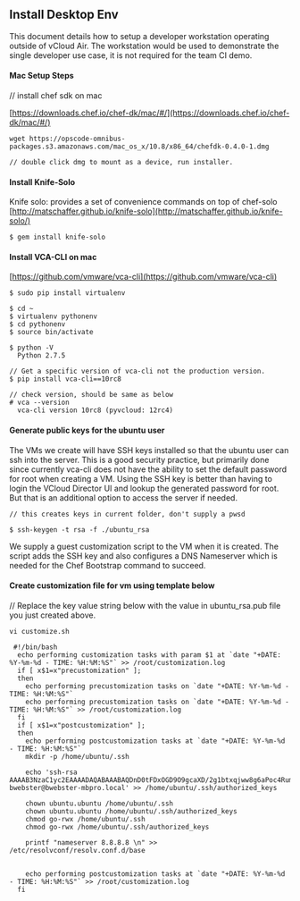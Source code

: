 ## Install Desktop Env


This document details how to setup a developer workstation operating outside of vCloud Air.
The workstation would be used to demonstrate the single developer use case, 
it is not required for the team CI demo.


#### Mac Setup Steps

// install chef sdk on mac


[https://downloads.chef.io/chef-dk/mac/#/](https://downloads.chef.io/chef-dk/mac/#/)

```
wget https://opscode-omnibus-packages.s3.amazonaws.com/mac_os_x/10.8/x86_64/chefdk-0.4.0-1.dmg

// double click dmg to mount as a device, run installer.

```



#### Install Knife-Solo

Knife solo: provides a set of convenience commands on top of chef-solo
[http://matschaffer.github.io/knife-solo](http://matschaffer.github.io/knife-solo/)

```
$ gem install knife-solo

```




#### Install VCA-CLI on mac

[https://github.com/vmware/vca-cli](https://github.com/vmware/vca-cli)


```
$ sudo pip install virtualenv

$ cd ~
$ virtualenv pythonenv
$ cd pythonenv
$ source bin/activate

$ python -V
  Python 2.7.5

// Get a specific version of vca-cli not the production version.
$ pip install vca-cli==10rc8

// check version, should be same as below
# vca --version
  vca-cli version 10rc8 (pyvcloud: 12rc4)

```




#### Generate public keys for the ubuntu user

The VMs we create will have SSH keys installed so that the ubuntu user can ssh into the server.
This is a good security practice, but primarily done since currently vca-cli does not have the 
ability to set the default password for root when creating a VM.  Using the SSH key is better 
than having to login the VCloud Director UI and lookup the generated password for root.
But that is an additional option to access the server if needed.

```
// this creates keys in current folder, don't supply a pwsd

$ ssh-keygen -t rsa -f ./ubuntu_rsa
```

We supply a guest customization script to the VM when it is created.
The script adds the SSH key and also configures a DNS Nameserver which is needed for the Chef Bootstrap
command to succeed.


#### Create customization file for vm using template below

// Replace the key value string below with the value in ubuntu_rsa.pub file you just created above.

```
vi customize.sh

 #!/bin/bash
  echo performing customization tasks with param $1 at `date "+DATE: %Y-%m-%d - TIME: %H:%M:%S"` >> /root/customization.log
  if [ x$1=x"precustomization" ];
  then
    echo performing precustomization tasks on `date "+DATE: %Y-%m-%d - TIME: %H:%M:%S"`
    echo performing precustomization tasks on `date "+DATE: %Y-%m-%d - TIME: %H:%M:%S"` >> /root/customization.log
  fi
  if [ x$1=x"postcustomization" ];
  then
    echo performing postcustomization tasks at `date "+DATE: %Y-%m-%d - TIME: %H:%M:%S"`
    mkdir -p /home/ubuntu/.ssh

    echo 'ssh-rsa AAAAB3NzaC1yc2EAAAADAQABAAABAQDnD0tFDxOGD9O9gcaXD/2g1btxqjww8g6aPoc4RumbqwAvR4EYDQXkPrL08xGcLZttieSf+c3q6ZL4Vu7cDg+79/lbtZFk4f552+syhz27NUzPUMcSIdTL4PjDJv523WV6C+Jen9BadwhkyxwcQhU3nmwjkv+euHrxk03PtSiEBJTNMgQdsxw4fndA/9Pqh2TSShRUtEIbY35wQt0mxpvomANLTtR2nxuzWS1GQY69um0mR26++x33E5ylQOr2eiJO++73V+IZxgjRY06vQSUKZGc64H3BJlX2BKmABbV3sVji82mmkDyFK3yX538WRwUbvmuGSbVfiyKTIs7UK21f bwebster@bwebster-mbpro.local' >> /home/ubuntu/.ssh/authorized_keys

    chown ubuntu.ubuntu /home/ubuntu/.ssh
    chown ubuntu.ubuntu /home/ubuntu/.ssh/authorized_keys
    chmod go-rwx /home/ubuntu/.ssh
    chmod go-rwx /home/ubuntu/.ssh/authorized_keys

    printf "nameserver 8.8.8.8 \n" >> /etc/resolvconf/resolv.conf.d/base


    echo performing postcustomization tasks at `date "+DATE: %Y-%m-%d - TIME: %H:%M:%S"` >> /root/customization.log
  fi

```